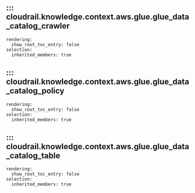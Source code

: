 ## ::: cloudrail.knowledge.context.aws.glue.glue_data_catalog_crawler
    rendering:
      show_root_toc_entry: false
    selection:
      inherited_members: true

## ::: cloudrail.knowledge.context.aws.glue.glue_data_catalog_policy
    rendering:
      show_root_toc_entry: false
    selection:
      inherited_members: true

## ::: cloudrail.knowledge.context.aws.glue.glue_data_catalog_table
    rendering:
      show_root_toc_entry: false
    selection:
      inherited_members: true
